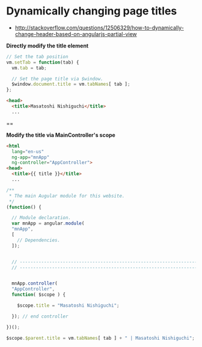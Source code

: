 # Dynamically changing page titles
- http://stackoverflow.com/questions/12506329/how-to-dynamically-change-header-based-on-angularjs-partial-view

**Directly modify the title element**
```js
// Set the tab position
vm.setTab = function(tab) {
  vm.tab = tab;

  // Set the page title via $window.
  $window.document.title = vm.tabNames[ tab ];
};
```

```html
<head>
  <title>Masatoshi Nishiguchi</title>
  ...
```

== 

**Modify the title via MainController's scope**

```html
<html
  lang="en-us"
  ng-app="mnApp"
  ng-controller="AppController">
<head>
  <title>{{ title }}</title>
  ...
```

```js
/**
 * The main Augular module for this website.
 */
(function() {

  // Module declaration.
  var mnApp = angular.module(
  "mnApp",
  [
    // Dependencies.
  ]);


  // --------------------------------------------------------------------------- //
  // --------------------------------------------------------------------------- //


  mnApp.controller(
  "AppController",
  function( $scope ) {

    $scope.title = "Masatoshi Nishiguchi";

  }); // end controller

})();

```

```js
$scope.$parent.title = vm.tabNames[ tab ] + " | Masatoshi Nishiguchi";
```

